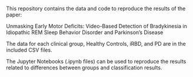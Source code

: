 This repository contains the data and code to reproduce the results of the paper:

Unmasking Early Motor Deficits: Video-Based Detection of Bradykinesia in Idiopathic REM Sleep Behavior Disorder and Parkinson’s Disease

The data for each clinical group, Healthy Controls, iRBD, and PD are in the included CSV files. 

The Jupyter Notebooks (.ipynb files) can be used to reproduce the results related to differences between groups and classification results.  
